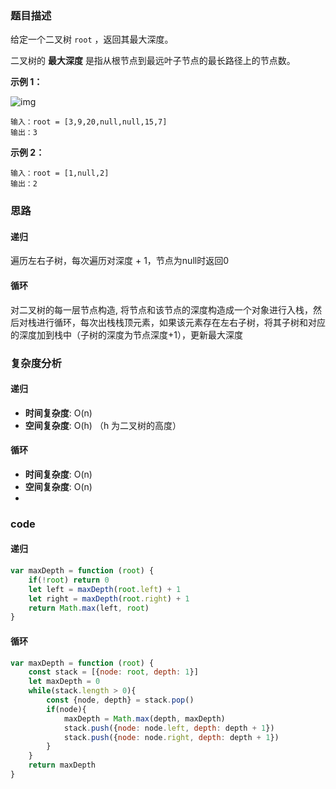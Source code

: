 ### 题目描述

给定一个二叉树 `root` ，返回其最大深度。

二叉树的 **最大深度** 是指从根节点到最远叶子节点的最长路径上的节点数。

**示例 1：**

![img](https://assets.leetcode.com/uploads/2020/11/26/tmp-tree.jpg)

 

```
输入：root = [3,9,20,null,null,15,7]
输出：3
```

**示例 2：**

```
输入：root = [1,null,2]
输出：2
```

### 思路

#### 递归

遍历左右子树，每次遍历对深度 + 1，节点为null时返回0

#### 循环

对二叉树的每一层节点构造, 将节点和该节点的深度构造成一个对象进行入栈，然后对栈进行循环，每次出栈栈顶元素，如果该元素存在左右子树，将其子树和对应的深度加到栈中（子树的深度为节点深度+1），更新最大深度

### 复杂度分析

#### 递归

- **时间复杂度**: O(n)
- **空间复杂度**: O(h) （h 为二叉树的高度）

#### 循环

- **时间复杂度**: O(n)
- **空间复杂度**: O(n)
- 

### code

#### 递归

```javascript
var maxDepth = function (root) {
    if(!root) return 0
    let left = maxDepth(root.left) + 1
    let right = maxDepth(root.right) + 1
    return Math.max(left, root)
}
```

#### 循环

```javascript
var maxDepth = function (root) {
    const stack = [{node: root, depth: 1}]
    let maxDepth = 0
    while(stack.length > 0){
        const {node, depth} = stack.pop()
        if(node){
            maxDepth = Math.max(depth, maxDepth)
            stack.push({node: node.left, depth: depth + 1})
            stack.push({node: node.right, depth: depth + 1})
        }
    }
    return maxDepth
}
```

